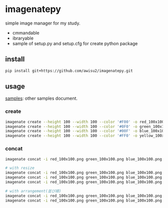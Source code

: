 # imagenatepy

simple image manager for my study.

- cmmandable
- ibraryable
- sample of setup.py and setup.cfg for create python package

## install

```bash
pip install git+https://github.com/awisu2/imagenatepy.git
```

## usage

[samples](docs/samples.md): other samples document.

### create

```bash
imagenate create --height 100 --width 100 --color '#F00' -o red_100x100.png
imagenate create --height 100 --width 100 --color '#0F0' -o green_100x100.png
imagenate create --height 100 --width 100 --color '#00F' -o blue_100x100.png
imagenate create --height 100 --width 100 --color '#FF0' -o yellow_100x100.png
```

### concat

```bash
imagenate concat -i red_100x100.png green_100x100.png blue_100x100.png yellow_100x100.png -o concat.png -r 2 -c 2

# with resize
imagenate concat -i red_100x100.png green_100x100.png blue_100x100.png yellow_100x100.png -o concat_resize_inner.png -r 2 -c 2  --resize_size hd
imagenate concat -i red_100x100.png green_100x100.png blue_100x100.png yellow_100x100.png -o concat_resize_outer.png -r 2 -c 2  --resize_size hd --resize_kind outer
imagenate concat -i red_100x100.png green_100x100.png blue_100x100.png yellow_100x100.png -o concat_resize_force.png -r 2 -c 2  --resize_size hd --resize_kind force

# with arrangement(並び順)
imagenate concat -i red_100x100.png green_100x100.png blue_100x100.png yellow_100x100.png -o concat_reverse_col.png -r 2 -c 2 --arrangement rev-col
imagenate concat -i red_100x100.png green_100x100.png blue_100x100.png yellow_100x100.png -o concat_reverse.png -r 2 -c 2 --arrangement rev
```
